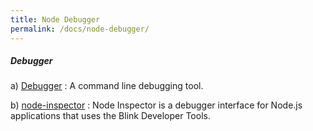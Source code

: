 ```yaml
---
title: Node Debugger
permalink: /docs/node-debugger/
---
```



<div class="note info">
  <h5>Debugger</h5>
</div>

a) [Debugger](https://nodejs.org/api/debugger.html) : A command line debugging tool.

b) [node-inspector](https://www.npmjs.com/package/node-inspector) : Node Inspector is a debugger interface for Node.js applications that uses the Blink Developer Tools.
